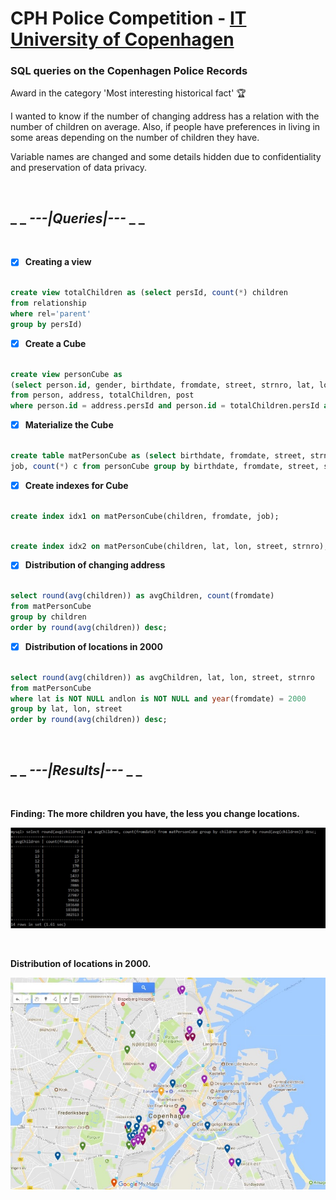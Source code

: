 # CPH Police Competition - [IT University of Copenhagen](https://en.itu.dk/)

### SQL queries on the Copenhagen Police Records

Award in the category 'Most interesting historical fact'  🏆

I wanted to know if the number of changing address has a relation with the number of children on average. Also, if people have preferences in living in some areas depending on the number of children they have.

Variable names are changed and some details hidden due to confidentiality and preservation of data privacy.

&nbsp;

 ## _ _ _---|Queries|---_ _ _

&nbsp;

- [x] __Creating a view__

```sql

create view totalChildren as (select persId, count(*) children
from relationship
where rel='parent'
group by persId)

```

- [x] __Create a Cube__

```sql

create view personCube as
(select person.id, gender, birthdate, fromdate, street, strnro, lat, lon, children, job
from person, address, totalChildren, post
where person.id = address.persId and person.id = totalChildren.persId and person.id = post.persId);

```

- [x] __Materialize the Cube__

```sql

create table matPersonCube as (select birthdate, fromdate, street, strnro, lat, lon, children, 
job, count(*) c from personCube group by birthdate, fromdate, street, strnro, lat, lon, children, job)

```

- [x] __Create indexes for Cube__

```sql

create index idx1 on matPersonCube(children, fromdate, job);

```

```sql

create index idx2 on matPersonCube(children, lat, lon, street, strnro);

```

- [x] __Distribution of changing address__

```sql

select round(avg(children)) as avgChildren, count(fromdate) 
from matPersonCube 
group by children 
order by round(avg(children)) desc;

```

- [x] __Distribution of locations in 2000__

```sql

select round(avg(children)) as avgChildren, lat, lon, street, strnro 
from matPersonCube 
where lat is NOT NULL andlon is NOT NULL and year(fromdate) = 2000 
group by lat, lon, street 
order by round(avg(children)) desc;

```

&nbsp;

## _ _ _---|Results|---_ _ _

&nbsp;
 
 __Finding: The more children you have, the less you change locations.__
 
 ![img](results_cphpol.jpg)
 
  &nbsp;
 
 __Distribution of locations in 2000.__
 
 ![img](locations_cphpol.jpg)

                                         


